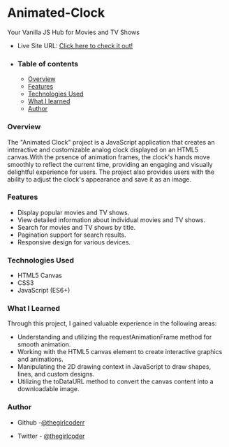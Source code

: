 # Animated-Clock

Your Vanilla JS Hub for Movies and TV Shows
- Live Site URL: [Click here to check it out!](https://animatedclock-thegirlcoder.netlify.app/)
- ### Table of contents
  - [Overview](#overview)
  - [Features](#Features)
  - [Technologies Used](#technologies-used)
  - [What I learned](#what-i-learned)
  - [Author](#author)

### Overview

The "Animated Clock" project is a JavaScript application that creates an interactive and customizable analog clock displayed on an HTML5 canvas.With the prsence of animation frames, the clock's hands move smoothly to reflect the current time, providing an engaging and visually delightful experience for users. The project also provides users with the ability to adjust the clock's appearance and save it as an image.




### Features

- Display popular movies and TV shows.
- View detailed information about individual movies and TV shows.
- Search for movies and TV shows by title.
- Pagination support for search results.
- Responsive design for various devices.


### Technologies Used
- HTML5 Canvas
- CSS3
- JavaScript (ES6+)


### What I Learned

Through this project, I gained valuable experience in the following areas:

- Understanding and utilizing the requestAnimationFrame method for smooth animation.
- Working with the HTML5 canvas element to create interactive graphics and animations.
- Manipulating the 2D drawing context in JavaScript to draw shapes, lines, and custom designs.
- Utilizing the toDataURL method to convert the canvas content into a downloadable image.





### Author

- Github -[@thegirlcoderr](https://github.com/thegirlcoderr)

- Twitter - [@thegirlcoder](https://twitter.com/thegirlcoder)

